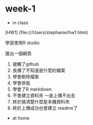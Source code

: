 # week-1

* in class

[HW1] (file:///Users/stephanie/hw1.html)
  
  學習使用R studio

  匯出一個網頁

   1. 接觸了github
   2. 長傳了不知道是什麼的檔案
   3. 學會刪除檔案
   4. 學會排版
   5. 學會了R markdown
   6. 不會建立資料夾 一直上傳不出去
   7. 終於搞清楚什麼是本機資料夾
   8. 終於上傳成功也會建立 readme了
  
* at home
